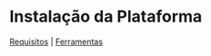 <h1> Instalação da Plataforma </h1>

 [Requisitos](/Instalacao/requisitos.md) |
 [Ferramentas](/Conceitos/ferramentas.md)
